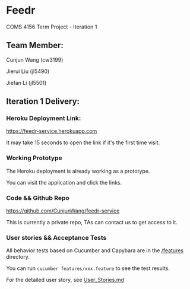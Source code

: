 # Feedr
COMS 4156 Term Project - Iteration 1

## Team Member:
Cunjun Wang (cw3199)

Jierui Liu (jl5490)

Jiefan Li (jl5501)

## Iteration 1 Delivery:
### Heroku Deployment Link:
https://feedr-service.herokuapp.com

It may take 15 seconds to open the link if it's the first time visit.

### Working Prototype
The Heroku deployment is already working as a prototype.

You can visit the application and click the links.

### Code && Github Repo
https://github.com/CunjunWang/feedr-service

This is currently a private repo, TAs can contact us to get access to it. 

### User stories && Acceptance Tests
All behavior tests based on Cucumber and Capybara are in the [/features](../features) directory.

You can run 
```cucumber features/xxx.feature```
to see the test results. 

For the detailed user story, see [User_Stories.md](./User_Stories.md)